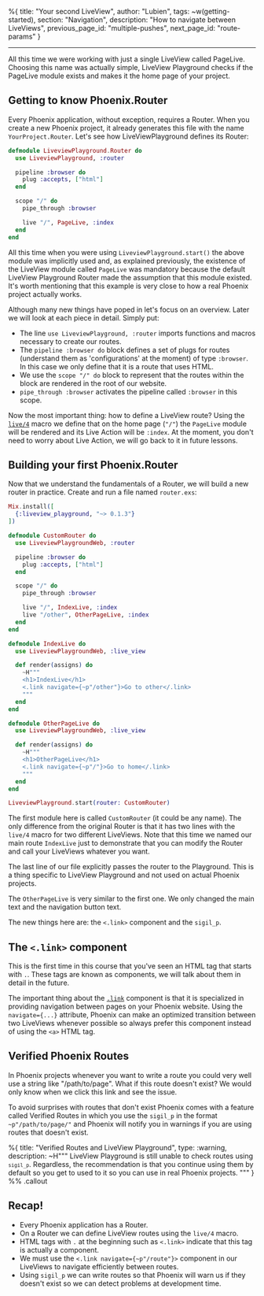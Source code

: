 %{
title: "Your second LiveView",
author: "Lubien",
tags: ~w(getting-started),
section: "Navigation",
description: "How to navigate between LiveViews",
previous_page_id: "multiple-pushes",
next_page_id: "route-params"
}

---

All this time we were working with just a single LiveView called PageLive. Choosing this name was actually simple, LiveView Playground checks if the PageLive module exists and makes it the home page of your project.

## Getting to know Phoenix.Router

Every Phoenix application, without exception, requires a Router. When you create a new Phoenix project, it already generates this file with the name `YourProject.Router`. Let's see how LiveViewPlayground defines its Router:

```elixir
defmodule LiveviewPlayground.Router do
  use LiveviewPlayground, :router

  pipeline :browser do
    plug :accepts, ["html"]
  end

  scope "/" do
    pipe_through :browser

    live "/", PageLive, :index
  end
end
```

All this time when you were using `LiveviewPlayground.start()` the above module was implicitly used and, as explained previously, the existence of the LiveView module called `PageLive` was mandatory because the default LiveView Playground Router made the assumption that this module existed. It's worth mentioning that this example is very close to how a real Phoenix project actually works.

Although many new things have poped in let's focus on an overview. Later we will look at each piece in detail. Simply put:

- The line `use LiveviewPlayground, :router` imports functions and macros necessary to create our routes.
- The `pipeline :browser do` block defines a set of plugs for routes (understand them as 'configurations' at the moment) of type `:browser`. In this case we only define that it is a route that uses HTML.
- We use the `scope "/" do` block to represent that the routes within the block are rendered in the root of our website.
- `pipe_through :browser` activates the pipeline called `:browser` in this scope.

Now the most important thing: how to define a LiveView route? Using the [`live/4`](https://hexdocs.pm/phoenix_live_view/Phoenix.LiveView.Router.html#live/4) macro we define that on the home page (`"/"`) the `PageLive` module will be rendered and its Live Action will be `:index`. At the moment, you don't need to worry about Live Action, we will go back to it in future lessons.

## Building your first Phoenix.Router

Now that we understand the fundamentals of a Router, we will build a new router in practice. Create and run a file named `router.exs`:

```elixir
Mix.install([
  {:liveview_playground, "~> 0.1.3"}
])

defmodule CustomRouter do
  use LiveviewPlaygroundWeb, :router

  pipeline :browser do
    plug :accepts, ["html"]
  end

  scope "/" do
    pipe_through :browser

    live "/", IndexLive, :index
    live "/other", OtherPageLive, :index
  end
end

defmodule IndexLive do
  use LiveviewPlaygroundWeb, :live_view

  def render(assigns) do
    ~H"""
    <h1>IndexLive</h1>
    <.link navigate={~p"/other"}>Go to other</.link>
    """
  end
end

defmodule OtherPageLive do
  use LiveviewPlaygroundWeb, :live_view

  def render(assigns) do
    ~H"""
    <h1>OtherPageLive</h1>
    <.link navigate={~p"/"}>Go to home</.link>
    """
  end
end

LiveviewPlayground.start(router: CustomRouter)
```

The first module here is called `CustomRouter` (it could be any name). The only difference from the original Router is that it has two lines with the `live/4` macro for two different LiveViews. Note that this time we named our main route `IndexLive` just to demonstrate that you can modify the Router and call your LiveViews whatever you want.

The last line of our file explicitly passes the router to the Playground. This is a thing specific to LiveView Playground and not used on actual Phoenix projects.

The `OtherPageLive` is very similar to the first one. We only changed the main text and the navigation button text.

The new things here are: the `<.link>` component and the `sigil_p`.

## The `<.link>` component

This is the first time in this course that you've seen an HTML tag that starts with `.`. These tags are known as components, we will talk about them in detail in the future.

The important thing about the [`.link`](https://hexdocs.pm/phoenix_live_view/Phoenix.Component.html#link/1) component is that it is specialized in providing navigation between pages on your Phoenix website. Using the `navigate={...}` attribute, Phoenix can make an optimized transition between two LiveViews whenever possible so always prefer this component instead of using the `<a>` HTML tag.

## Verified Phoenix Routes

In Phoenix projects whenever you want to write a route you could very well use a string like "/path/to/page". What if this route doesn't exist? We would only know when we click this link and see the issue.

To avoid surprises with routes that don't exist Phoenix comes with a feature called Verified Routes in which you use the `sigil_p` in the format `~p"/path/to/page/"` and Phoenix will notify you in warnings if you are using routes that doesn't exist.

%{
title: "Verified Routes and LiveView Playground",
type: :warning,
description: ~H"""
LiveView Playground is still unable to check routes using <code>`sigil_p`</code>. Regardless, the recommendation is that you continue using them by default so you get to used to it so you can use in real Phoenix projects.
"""
} %% .callout

## Recap!

- Every Phoenix application has a Router.
- On a Router we can define LiveView routes using the `live/4` macro.
- HTML tags with `.` at the beginning such as `<.link>` indicate that this tag is actually a component.
- We must use the `<.link navigate={~p"/route"}>` component in our LiveViews to navigate efficiently between routes.
- Using `sigil_p` we can write routes so that Phoenix will warn us if they doesn't exist so we can detect problems at development time.
